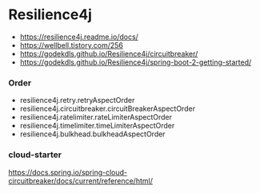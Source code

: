 # Resilience4j

- https://resilience4j.readme.io/docs/
- https://wellbell.tistory.com/256
- https://godekdls.github.io/Resilience4j/circuitbreaker/
- https://godekdls.github.io/Resilience4j/spring-boot-2-getting-started/

### Order
- resilience4j.retry.retryAspectOrder
- resilience4j.circuitbreaker.circuitBreakerAspectOrder
- resilience4j.ratelimiter.rateLimiterAspectOrder
- resilience4j.timelimiter.timeLimiterAspectOrder
- resilience4j.bulkhead.bulkheadAspectOrder


### cloud-starter

https://docs.spring.io/spring-cloud-circuitbreaker/docs/current/reference/html/